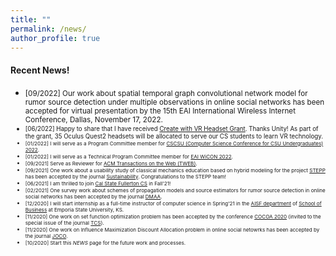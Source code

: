 ```yaml
---
title: ""
permalink: /news/
author_profile: true
---
```

#### Recent News!
<!--* <small>[09/2022] Our work about using reinforcement learning to train GANs for image generation has been accepted for virtual presentation by IEEE 13th Annual Computing and Communication Workshop and Conference (CCWC), March 8-11, 2023 (Virtual). Congratulations, Austin!-->
* <small>[09/2022] Our work about spatial temporal graph convolutional network model for rumor source detection under multiple observations in online social networks has been accepted for virtual presentation by the 15th EAI International Wireless Internet Conference, Dallas, November 17, 2022.
* <small>[06/2022] Happy to share that I have received [Create with VR Headset Grant](https://create.unity.com/create-vr-headset-grant). Thanks Unity! As part of the grant, 35 Oculus Quest2 headsets will be allocated to serve our CS students to learn VR technology.   
* <small>[01/2022] I will serve as a Program Committee member for [CSCSU (Computer Science Conference for CSU Undergraduates) 2022](https://cscsu-conference.github.io/).</small>
* <small>[01/2022] I will serve as a Technical Program Committee member for [EAI WiCON 2022](https://wicon.eai-conferences.org/2022/).</small>
* <small>[09/2021] Serve as Reviewer for [ACM Transactions on the Web (TWEB)](https://dl.acm.org/journal/tweb).</small>
* <small>[09/2021] One work about a usability study of classical mechanics education based on hybrid modeling for the project [STEPP](https://stepp.utdallas.edu/) has been accepted by the journal [Sustainability](https://www.mdpi.com/journal/sustainability). Congratulations to the STEPP team!</small>
* <small>[06/2021] I am thrilled to join [Cal State Fullerton CS](http://www.fullerton.edu/ecs/cs/) in Fall'21!</small>
* <small>[02/2021] One survey work about schemes of propagation models and source estimators for rumor source detection in online social networks has been accepted by the journal [DMAA](https://www.worldscientific.com/worldscinet/dmaa).</small>
* <small>[12/2020] I will start internship as a full-time instructor of computer science in Spring'21 in the [AISF department](https://www.emporia.edu/school-business/about-us/school-business-directory-overview/accounting-information-systems-and-finance-directory/) of [School of Business](https://www.emporia.edu/school-business/about-us/) at Emporia State University, KS.</small>  
* <small>[11/2020] One work on set function optimization problem has been accepted by the conference [COCOA 2020](https://theory.utdallas.edu/COCOA2020/) (invited to the special issue of the journal  [TCS](https://www.journals.elsevier.com/theoretical-computer-science)).</small>
* <small>[11/2020] One work on Influence Maximization Discount Allocation problem in online social netowrks has been accepted by the journal [JOCO](https://www.springer.com/journal/10878).</small>
* <small>[10/2020] Start this <i>NEWS</i> page for the future work and processes.</small> 
<!-- * [09/2021] Serve as Reviewer for [ACM Transactions on Social Computing(TSC)](https://dl.acm.org/journal/tsc).-->
